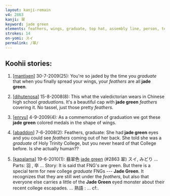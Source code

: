 ```yaml
---
layout: kanji-remain
v4: 2863
kanji: 翠
keyword: jade green
elements: feathers, wings, graduate, top hat, assembly line, person, ten, needle, person2
strokes: 14
on-yomi: スイ
permalink: /翠/
---
```


## Koohii stories: 

1) [<a href="http://kanji.koohii.com/profile/mantixen">mantixen</a>] 30-7-2009(25): You&#039;re so jaded by the time you <em>graduate</em> that when you finally spread your wings, your <em>feathers</em> are all<strong> jade green</strong>.

2) [<a href="http://kanji.koohii.com/profile/dihutenosa">dihutenosa</a>] 15-8-2008(8): This what the valedictorian wears in Chinese high school <em>graduation</em>s. It&#039;s a beautiful cap with<strong> jade green</strong> <em>feathers</em> covering it. No tassel, just those pretty <em>feathers</em>.

3) [<a href="http://kanji.koohii.com/profile/enryu">enryu</a>] 4-9-2009(4): As a commemoration of graduation we got these<strong> jade green</strong> colored medals in the shape of wings.

4) [<a href="http://kanji.koohii.com/profile/abaddon">abaddon</a>] 7-6-2008(2): Feathers, graduate: She had<strong> jade green</strong> eyes and you could see <em>feathers</em> coming out of her back. She told she was a <em>graduate</em> of Holy Trinity College, but you never heard of that College before. Is she actually human??

5) [<a href="http://kanji.koohii.com/profile/kapalama">kapalama</a>] 19-6-2010(1): 翡翠色 <a href="../v4/2863.html">jade green</a> (#2863 翠) スイ, みどり ... Parts: 羽 , 卒 ... Story: It is said that FNG&#039;s are green. But there is a special term for new college <em>graduate</em> FNGs --- <strong>Jade Green</strong>. It recognizes that they are still wet under the <em>feathers</em>, but also that everyone else carries a little of the <strong>Jade Green</strong> eyed monster about their recent college escapades. ... 熟語 : ... cf:.

